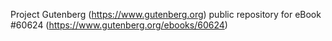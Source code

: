 Project Gutenberg (https://www.gutenberg.org) public repository for eBook #60624 (https://www.gutenberg.org/ebooks/60624)
